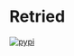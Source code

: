 # Retried

[![pypi](https://img.shields.io/pypi/v/retried.svg)](https://pypi.python.org/pypi/retried)
